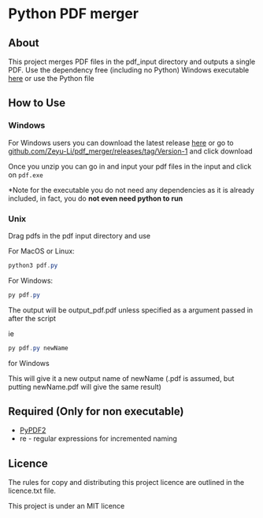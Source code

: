 # Python PDF merger

## About

This project merges PDF files in the pdf_input directory and outputs a single PDF. Use the dependency free (including no Python) Windows executable [here](https://github.com/Zeyu-Li/pdf_merger/releases/tag/Version-1) or use the Python file

## How to Use

### Windows

For Windows users you can download the latest release [here](https://github.com/Zeyu-Li/pdf_merger/releases/tag/Version-1) or go to [github.com/Zeyu-Li/pdf_merger/releases/tag/Version-1](https://github.com/Zeyu-Li/pdf_merger/releases/tag/Version-1) and click download

Once you unzip you can go in and input your pdf files in the input and click on `pdf.exe` 

\*Note for the executable you do not need any dependencies as it is already included, in fact, you do **not even need python to run**

### Unix

Drag pdfs in the pdf input directory and use 

For MacOS or Linux:

```powershell
python3 pdf.py
```

For Windows:

```powershell
py pdf.py
```

The output will be output_pdf.pdf unless specified as a argument passed in after the script

ie

```powershell
py pdf.py newName
```

for Windows

This will give it a new output name of newName (.pdf is assumed, but putting newName.pdf will give the same result)



## Required (Only for non executable)

* [PyPDF2](https://pythonhosted.org/PyPDF2/)
* re - regular expressions for incremented naming

## Licence

The rules for copy and distributing this project licence are
outlined in the licence.txt file.

This project is under an MIT licence
